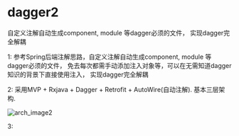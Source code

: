# dagger2
自定义注解自动生成component, module 等dagger必须的文件， 实现dagger完全解耦


1: 参考Spring后端注解思路，自定义注解自动生成component, module 等dagger必须的文件， 免去每次都需手动添加注入对象等，可以在无需知道dagger知识的背景下直接使用注入， 
   实现dagger完全解耦
   
2: 采用MVP + Rxjava + Dagger + Retrofit + AutoWire(自动注解). 基本三层架构.    
   
   
   
   ![arch_image2](https://raw.githubusercontent.com/zheng03/dagger2/master/arch.png?raw=true)
  
  
   
   
 3:
